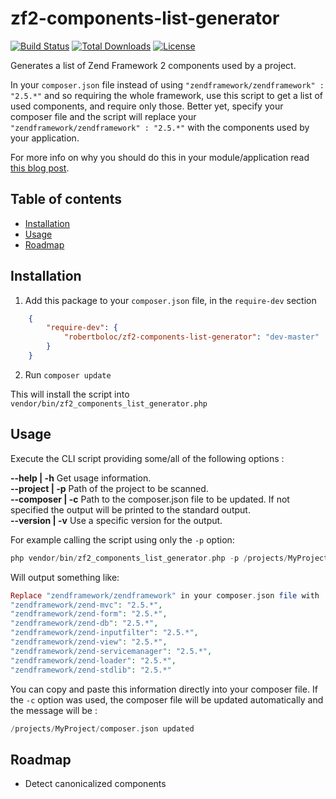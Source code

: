# zf2-components-list-generator
[![Build Status](https://travis-ci.org/robertboloc/zf2-components-list-generator.png?branch=master)](https://travis-ci.org/robertboloc/zf2-components-list-generator)
[![Total Downloads](https://poser.pugx.org/robertboloc/zf2-components-list-generator/downloads.png)](https://packagist.org/packages/robertboloc/zf2-components-list-generator)
[![License](https://poser.pugx.org/robertboloc/zf2-components-list-generator/license.png)](https://packagist.org/packages/robertboloc/zf2-components-list-generator)

Generates a list of Zend Framework 2 components used by a project.

In your `composer.json` file instead of using `"zendframework/zendframework" : "2.5.*"` and so requiring the whole framework,
use this script to get a list of used components, and require only those. Better yet, specify your composer file and the
script will replace your `"zendframework/zendframework" : "2.5.*"` with the components used by your application.

For more info on why you should do this in your module/application read
[this blog post](http://www.michaelgallego.fr/blog/2013/01/21/some-tips-to-write-better-zend-framework-2-modules/#only-set-dependencies-on-what-you-require).

## Table of contents
- [Installation](#installation)
- [Usage](#usage)
- [Roadmap](#roadmap)

## Installation

1. Add this package to your `composer.json` file, in the `require-dev` section
```json
    {
        "require-dev": {
            "robertboloc/zf2-components-list-generator": "dev-master"
        }
    }
```

2. Run `composer update`

This will install the script into `vendor/bin/zf2_components_list_generator.php`

## Usage

Execute the CLI script providing some/all of the following options :

**--help | -h** Get usage information.  
**--project | -p** Path of the project to be scanned.  
**--composer | -c** Path to the composer.json file to be updated. If not specified the output will be printed to the standard output.  
**--version | -v** Use a specific version for the output.  

For example calling the script using only the `-p` option:
```php
php vendor/bin/zf2_components_list_generator.php -p /projects/MyProject/
```

Will output something like:
```php
Replace "zendframework/zendframework" in your composer.json file with :
"zendframework/zend-mvc": "2.5.*",
"zendframework/zend-form": "2.5.*",
"zendframework/zend-db": "2.5.*",
"zendframework/zend-inputfilter": "2.5.*",
"zendframework/zend-view": "2.5.*",
"zendframework/zend-servicemanager": "2.5.*",
"zendframework/zend-loader": "2.5.*",
"zendframework/zend-stdlib": "2.5.*"
```
You can copy and paste this information directly into your composer file.
If the `-c` option was used, the composer file will be updated automatically and the message will be :
```php
/projects/MyProject/composer.json updated
```

## Roadmap

* Detect canonicalized components
